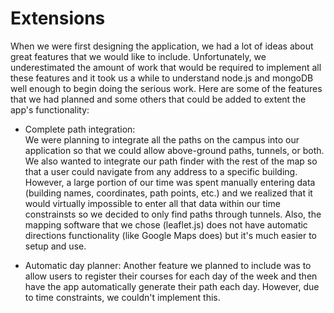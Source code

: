 # Extensions

When we were first designing the application, we had a lot of ideas about great features that we would like to include. Unfortunately, we underestimated the amount of work that would be required to implement all these features and it took us a while to understand node.js and mongoDB well enough to begin doing the serious work. Here are some of the features that we had planned and some others that could be added to extent the app's functionality:

* Complete path integration:  
We were planning to integrate all the paths on the campus into our application so that we could allow above-ground paths, tunnels, or both. We also wanted to integrate our path finder with the rest of the map so that a user could navigate from any address to a specific building. However, a large portion of our time was spent manually entering data (building names, coordinates, path points, etc.) and we realized that it would virtually impossible to enter all that data within our time constrainsts so we decided to only find paths through tunnels. Also, the mapping software that we chose (leaflet.js) does not have automatic directions functionality (like Google Maps does) but it's much easier to setup and use. 

* Automatic day planner:
Another feature we planned to include was to allow users to register their courses for each day of the week and then have the app automatically generate their path each day. However, due to time constraints, we couldn't implement this.


